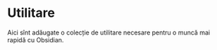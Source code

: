# Utilitare

Aici sînt adăugate o colecție de utilitare necesare pentru o muncă mai rapidă cu Obsidian.

